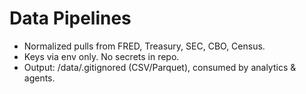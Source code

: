 # Data Pipelines
- Normalized pulls from FRED, Treasury, SEC, CBO, Census.
- Keys via env only. No secrets in repo.
- Output: /data/.gitignored (CSV/Parquet), consumed by analytics & agents.
